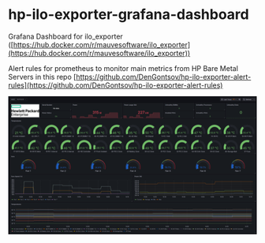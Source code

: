 # hp-ilo-exporter-grafana-dashboard
Grafana Dashboard for ilo_exporter ([https://hub.docker.com/r/mauvesoftware/ilo_exporter](https://hub.docker.com/r/mauvesoftware/ilo_exporter))

Alert rules for prometheus to monitor main metrics from HP Bare Metal Servers in this repo [https://github.com/DenGontsov/hp-ilo-exporter-alert-rules](https://github.com/DenGontsov/hp-ilo-exporter-alert-rules)

![Sample Screenshot](screenshots/screenshot.png)
